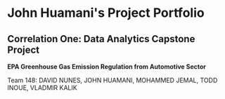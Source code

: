# John Huamani's Project Portfolio

## Correlation One: Data Analytics Capstone Project

**EPA Greenhouse Gas Emission Regulation from Automotive Sector**

Team 148: DAVID NUNES, JOHN HUAMANI, MOHAMMED JEMAL, TODD INOUE, VLADMIR KALIK
